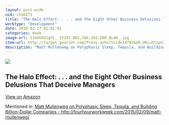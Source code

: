```yaml
---
layout: post-wide
uid: item271
title: "The Halo Effect: . . . and the Eight Other Business Delusions That Deceive Managers"
worktype: "Development"
date: 2016-01-17 01:01:01
categories: book
image-url: 51eUGXU1gYL._SY291_BO1,204,203,200_QL40_.jpg
item-url: http://target.georiot.com/Proxy.ashx?tsid=14707&GR_URL=http%3A%2F%2Fwww.amazon.com%2FHalo-Effect-Business-Delusions-Managers%2Fdp%2F1476784035
description: "Matt Mullenweg on Polyphasic Sleep, Tequila, and Building Billion-Dollar Companies - http://fourhourworkweek.com/2015/02/09/matt-mullenweg/"
---
```

<a href="http://target.georiot.com/Proxy.ashx?tsid=14707&GR_URL=http%3A%2F%2Fwww.amazon.com%2FHalo-Effect-Business-Delusions-Managers%2Fdp%2F1476784035" target="blank"><img src="../../../../img/thumbs/51eUGXU1gYL._SY291_BO1,204,203,200_QL40_.jpg" class="prod-img"></a>
<h2>The Halo Effect: . . . and the Eight Other Business Delusions That Deceive Managers</h2>
<p><a class="btn btn-primary" href="http://target.georiot.com/Proxy.ashx?tsid=14707&GR_URL=http%3A%2F%2Fwww.amazon.com%2FHalo-Effect-Business-Delusions-Managers%2Fdp%2F1476784035" target="blank">View on Amazon</a><p>
<p>Mentioned in: <a href="http://fourhourworkweek.com/2015/02/09/matt-mullenweg/" target="blank">Matt Mullenweg on Polyphasic Sleep, Tequila, and Building Billion-Dollar Companies - http://fourhourworkweek.com/2015/02/09/matt-mullenweg/</a></p>
